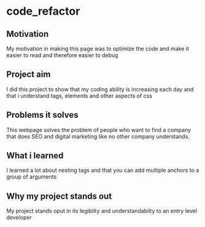 # code_refactor


## Motivation
My motivation in making this page was to optimize the code and make it easier to read and therefore easier to debug

## Project aim
I did this project to show that my coding ability is increasing each day and that i understand tags, elements and other aspects of css

## Problems it solves
This webpage solves the problem of people who want to find a company that does
SEO and digital marketing like no other company understands.

## What i learned
I learned a lot about nesting tags and that you can add multiple anchors to a group of arguments

## Why my project stands out
My project stands oput in its legibilty and understandabilty to an entry level developer